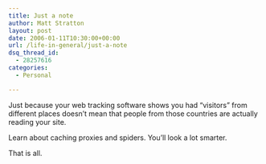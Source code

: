 ```yaml
---
title: Just a note
author: Matt Stratton
layout: post
date: 2006-01-11T10:30:00+00:00
url: /life-in-general/just-a-note
dsq_thread_id:
  - 28257616
categories:
  - Personal

---
```

Just because your web tracking software shows you had &#8220;visitors&#8221; from different places doesn&#8217;t mean that people from those countries are actually reading your site.

Learn about caching proxies and spiders. You&#8217;ll look a lot smarter.

That is all.